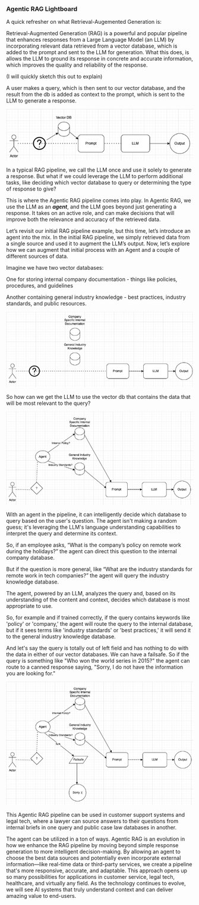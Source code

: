### Agentic RAG Lightboard

A quick refresher on what Retrieval-Augemented Generation is:

Retrieval-Augmented Generation (RAG) is a powerful and popular pipeline that enhances responses from a Large Language Model (an LLM) by incorporating relevant data retrieved from a vector database, which is added to the prompt and sent to the LLM for generation. What this does, is allows the LLM to ground its response in concrete and accurate information, which improves the quality and reliability of the response.

(I will quickly sketch this out to explain)

A user makes a query, which is then sent to our vector database, and the result from the db is added as context to the prompt, which is sent to the LLM to generate a response.

![simple_rag](./imgs/Simple_RAG.png)

In a typical RAG pipeline, we call the LLM once and use it solely to generate a response. But what if we could leverage the LLM to perform additional tasks, like deciding which vector database to query or determining the type of response to give?

This is where the Agentic RAG pipeline comes into play. In Agentic RAG, we use the LLM as an ***agent***, and the LLM goes beyond just generating a response. It takes on an active role, and can make decisions that will improve both the relevance and accuracy of the retrieved data.

Let’s revisit our initial RAG pipeline example, but this time, let’s introduce an agent into the mix. In the initial RAG pipeline, we simply retrieved data from a single source and used it to augment the LLM’s output. Now, let’s explore how we can augment that initial process with an Agent and a couple of different sources of data.

Imagine we have two vector databases:

One for storing internal company documentation - things like policies, procedures, and guidelines

Another containing general industry knowledge - best practices, industry standards, and public resources.

![two_vbs](./imgs/two_vbs.png)

So how can we get the LLM to use the vector db that contains the data that will be most relevant to the query?

![agent_flow](./imgs/agent_flow.png)

With an agent in the pipeline, it can intelligently decide which database to query based on the user's question. The agent isn't making a random guess; it's leveraging the LLM's language understanding capabilities to interpret the query and determine its context.

So, if an employee asks, “What is the company’s policy on remote work during the holidays?” the agent can direct this question to the internal company database.

But if the question is more general, like “What are the industry standards for remote work in tech companies?” the agent will query the industry knowledge database.

The agent, powered by an LLM, analyzes the query and, based on its understanding of the content and context, decides which database is most appropriate to use.

So, for example and if trained correctly, if the query contains keywords like 'policy' or 'company,' the agent will route the query to the internal database, but if it sees terms like 'industry standards' or 'best practices,' it will send it to the general industry knowledge database.

And let's say the query is totally out of left field and has nothing to do with the data in either of our vector databases. We can have a failsafe. So if the query is something like "Who won the world series in 2015?" the agent can route to a canned response saying, "Sorry, I do not have the information you are looking for."

![sorry](./imgs/sorry.png)

This Agentic RAG pipeline can be used in customer support systems and legal tech, where a lawyer can source answers to their questions from internal briefs in one query and public case law databases in another.

The agent can be utilized in a ton of ways. Agentic RAG is an evolution in how we enhance the RAG pipeline by moving beyond simple response generation to more intelligent decision-making. By allowing an agent to choose the best data sources and potentially even incorporate external information—like real-time data or third-party services, we create a pipeline that's more responsive, accurate, and adaptable. This approach opens up so many possibilities for applications in customer service, legal tech, healthcare, and virtually any field. As the technology continues to evolve, we will see AI systems that truly understand context and can deliver amazing value to end-users.
